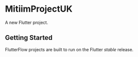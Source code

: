 # MitiimProjectUK

A new Flutter project.

## Getting Started

FlutterFlow projects are built to run on the Flutter _stable_ release.
